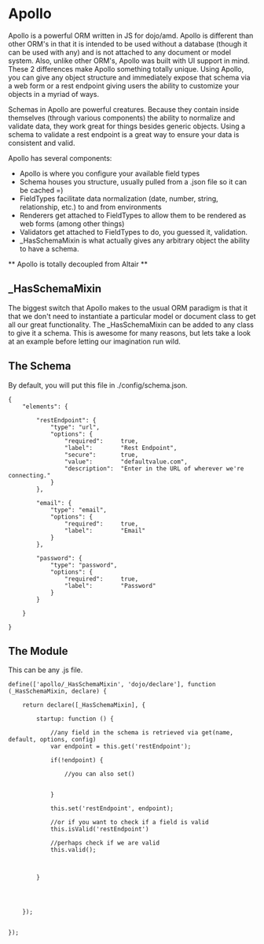 Apollo
===

Apollo is a powerful ORM written in JS for dojo/amd. Apollo is different than other ORM's in that it is intended to be used
without a database (though it can be used with any) and is not attached to any document or model system. Also, unlike
other ORM's, Apollo was built with UI support in mind. These 2 differences make Apollo something totally unique. Using
Apollo, you can give any object structure and immediately expose that schema via a web form or a rest endpoint giving
users the ability to customize your objects in a myriad of ways.

Schemas in Apollo are powerful creatures. Because they contain inside themselves (through various components) the ability
to normalize and validate data, they work great for things besides generic objects. Using a schema to validate a rest
endpoint is a great way to ensure your data is consistent and valid.

Apollo has several components:

- Apollo is where you configure your available field types
- Schema houses you structure, usually pulled from a .json file so it can be cached =)
- FieldTypes facilitate data normalization (date, number, string, relationship, etc.) to and from environments
- Renderers get attached to FieldTypes to allow them to be rendered as web forms (among other things)
- Validators get attached to FieldTypes to do, you guessed it, validation.
- _HasSchemaMixin is what actually gives any arbitrary object the ability to have a schema.

** Apollo is totally decoupled from Altair **

_HasSchemaMixin
---

The biggest switch that Apollo makes to the usual ORM paradigm is that it that we don't need to instantiate a particular
model or document class to get all our great functionality. The _HasSchemaMixin can be added to any class to give it a
schema. This is awesome for many reasons, but lets take a look at an example before letting our imagination run wild.


The Schema
---
By default, you will put this file in ./config/schema.json.


    {
        "elements": {

            "restEndpoint": {
                "type": "url",
                "options": {
                    "required":     true,
                    "label":        "Rest Endpoint",
                    "secure":       true,
                    "value":        "defaultvalue.com",
                    "description":  "Enter in the URL of wherever we're connecting."
                }
            },

            "email": {
                "type": "email",
                "options": {
                    "required":     true,
                    "label":        "Email"
                }
            },

            "password": {
                "type": "password",
                "options": {
                    "required":     true,
                    "label":        "Password"
                }
            }

        }

    }


The Module
---
This can be any .js file.

    define(['apollo/_HasSchemaMixin', 'dojo/declare'], function (_HasSchemaMixin, declare) {

        return declare([_HasSchemaMixin], {

            startup: function () {

                //any field in the schema is retrieved via get(name, default, options, config)
                var endpoint = this.get('restEndpoint');

                if(!endpoint) {

                    //you can also set()


                }

                this.set('restEndpoint', endpoint);

                //or if you want to check if a field is valid
                this.isValid('restEndpoint')

                //perhaps check if we are valid
                this.valid();



            }




        });


    });